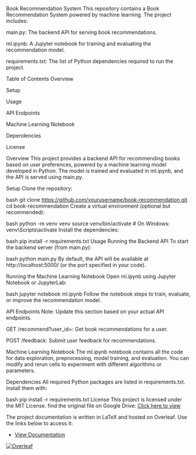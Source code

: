 Book Recommendation System
This repository contains a Book Recommendation System powered by machine learning. The project includes:

main.py: The backend API for serving book recommendations.

ml.ipynb: A Jupyter notebook for training and evaluating the recommendation model.

requirements.txt: The list of Python dependencies required to run the project.

Table of Contents
Overview

Setup

Usage

API Endpoints

Machine Learning Notebook

Dependencies

License

Overview
This project provides a backend API for recommending books based on user preferences, powered by a machine learning model developed in Python. The model is trained and evaluated in ml.ipynb, and the API is served using main.py.

Setup
Clone the repository:

bash
git clone https://github.com/yourusername/book-recommendation.git
cd book-recommendation
Create a virtual environment (optional but recommended):

bash
python -m venv venv
source venv/bin/activate  # On Windows: venv\Scripts\activate
Install the dependencies:

bash
pip install -r requirements.txt
Usage
Running the Backend API
To start the backend server (from main.py):

bash
python main.py
By default, the API will be available at http://localhost:5000/ (or the port specified in your code).

Running the Machine Learning Notebook
Open ml.ipynb using Jupyter Notebook or JupyterLab:

bash
jupyter notebook ml.ipynb
Follow the notebook steps to train, evaluate, or improve the recommendation model.

API Endpoints
Note: Update this section based on your actual API endpoints.

GET /recommend?user_id=<id>: Get book recommendations for a user.

POST /feedback: Submit user feedback for recommendations.

Machine Learning Notebook
The ml.ipynb notebook contains all the code for data exploration, preprocessing, model training, and evaluation. You can modify and rerun cells to experiment with different algorithms or parameters.

Dependencies
All required Python packages are listed in requirements.txt. Install them with:

bash
pip install -r requirements.txt
License
This project is licensed under the MIT License.
find the original file on Google Drive: [Click here to view](https://drive.google.com/file/d/1Zo0FYlKvWBtg6Ca_etscNeeNhPC-1Gz_/view?usp=sharing)

The project documentation is written in LaTeX and hosted on Overleaf. Use the links below to access it:

- [View Documentation](https://www.overleaf.com/read/rybrkxbqsfch#8f9013) 

[![Overleaf](https://img.shields.io/badge/Overleaf-Edit%20LaTeX-47A141)](https://www.overleaf.com/project/rybrkxbqsfch/edit)


